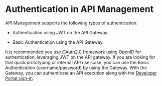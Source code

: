 # Authentication in API Management 

<head>
  <meta name="guidename" content="API Management"/>
  <meta name="context" content="GUID-3baf0ddd-3532-403f-b66b-4800c1e19098"/>
</head>


API Management supports the following types of authentication:

-   Authentication using JWT on the API Gateway.

-   Basic Authentication using the API Gateway.

It is recommended you use [OAuth2.0 framework](https://oauth.net/2/) using OpenID for authentication, leveraging JWT on the API gateway. If you are looking for that quick prototyping or internal API use-case, you can use the Basic Authentication (username/password) by using the Gateway. With the Gateway, you can authenticate an API execution along with the [Developer Portal sign-in](api-Developer_Portal_8d00d936-4358-41f5-94eb-0b950d892e74.md).